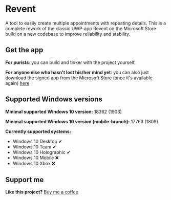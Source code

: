 # Revent
A tool to easily create multiple appointments with repeating details. This is a complete rework of the classic UWP-app Revent on the Microsoft Store build on a new codebase to improve reliability and stability.

## Get the app
**For purists**: you can build and tinker with the project yourself.

**For anyone else who hasn't lost his/her mind yet**: you can also just download the signed app from the Microsoft Store (once it's available again) [here](	https://www.microsoft.com/store/apps/9NBLGGH51FCN)

## Supported Windows versions
**Minimal supported Windows 10 version:** 18362 (1903)

**Minimal supported Windows 10 version (mobile-branch):** 17763 (1809)

**Currently supported systems:**

* Windows 10 Desktop ✔
* Windows 10 Team ✔
* Windows 10 Holographic ✔
* Windows 10 Mobile ❌
* Windows 10 Xbox ❌

## Support me
**Like this project?** [Buy me a coffee](https://paypal.me/ikarago)
